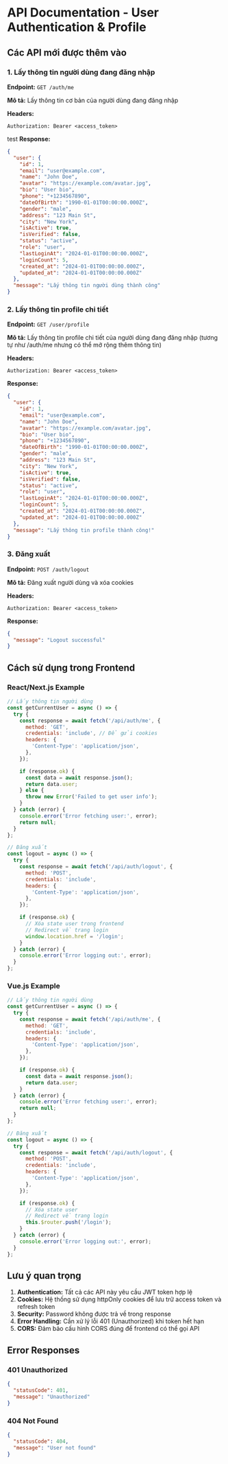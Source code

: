 # API Documentation - User Authentication & Profile

## Các API mới được thêm vào

### 1. Lấy thông tin người dùng đang đăng nhập

**Endpoint:** `GET /auth/me`

**Mô tả:** Lấy thông tin cơ bản của người dùng đang đăng nhập

**Headers:**

```
Authorization: Bearer <access_token>
```

test
**Response:**

```json
{
  "user": {
    "id": 1,
    "email": "user@example.com",
    "name": "John Doe",
    "avatar": "https://example.com/avatar.jpg",
    "bio": "User bio",
    "phone": "+1234567890",
    "dateOfBirth": "1990-01-01T00:00:00.000Z",
    "gender": "male",
    "address": "123 Main St",
    "city": "New York",
    "isActive": true,
    "isVerified": false,
    "status": "active",
    "role": "user",
    "lastLoginAt": "2024-01-01T00:00:00.000Z",
    "loginCount": 5,
    "created_at": "2024-01-01T00:00:00.000Z",
    "updated_at": "2024-01-01T00:00:00.000Z"
  },
  "message": "Lấy thông tin người dùng thành công"
}
```

### 2. Lấy thông tin profile chi tiết

**Endpoint:** `GET /user/profile`

**Mô tả:** Lấy thông tin profile chi tiết của người dùng đang đăng nhập (tương tự như /auth/me nhưng có thể mở rộng thêm thông tin)

**Headers:**

```
Authorization: Bearer <access_token>
```

**Response:**

```json
{
  "user": {
    "id": 1,
    "email": "user@example.com",
    "name": "John Doe",
    "avatar": "https://example.com/avatar.jpg",
    "bio": "User bio",
    "phone": "+1234567890",
    "dateOfBirth": "1990-01-01T00:00:00.000Z",
    "gender": "male",
    "address": "123 Main St",
    "city": "New York",
    "isActive": true,
    "isVerified": false,
    "status": "active",
    "role": "user",
    "lastLoginAt": "2024-01-01T00:00:00.000Z",
    "loginCount": 5,
    "created_at": "2024-01-01T00:00:00.000Z",
    "updated_at": "2024-01-01T00:00:00.000Z"
  },
  "message": "Lấy thông tin profile thành công!"
}
```

### 3. Đăng xuất

**Endpoint:** `POST /auth/logout`

**Mô tả:** Đăng xuất người dùng và xóa cookies

**Headers:**

```
Authorization: Bearer <access_token>
```

**Response:**

```json
{
  "message": "Logout successful"
}
```

## Cách sử dụng trong Frontend

### React/Next.js Example

```javascript
// Lấy thông tin người dùng
const getCurrentUser = async () => {
  try {
    const response = await fetch('/api/auth/me', {
      method: 'GET',
      credentials: 'include', // Để gửi cookies
      headers: {
        'Content-Type': 'application/json',
      },
    });

    if (response.ok) {
      const data = await response.json();
      return data.user;
    } else {
      throw new Error('Failed to get user info');
    }
  } catch (error) {
    console.error('Error fetching user:', error);
    return null;
  }
};

// Đăng xuất
const logout = async () => {
  try {
    const response = await fetch('/api/auth/logout', {
      method: 'POST',
      credentials: 'include',
      headers: {
        'Content-Type': 'application/json',
      },
    });

    if (response.ok) {
      // Xóa state user trong frontend
      // Redirect về trang login
      window.location.href = '/login';
    }
  } catch (error) {
    console.error('Error logging out:', error);
  }
};
```

### Vue.js Example

```javascript
// Lấy thông tin người dùng
const getCurrentUser = async () => {
  try {
    const response = await fetch('/api/auth/me', {
      method: 'GET',
      credentials: 'include',
      headers: {
        'Content-Type': 'application/json',
      },
    });

    if (response.ok) {
      const data = await response.json();
      return data.user;
    }
  } catch (error) {
    console.error('Error fetching user:', error);
    return null;
  }
};

// Đăng xuất
const logout = async () => {
  try {
    const response = await fetch('/api/auth/logout', {
      method: 'POST',
      credentials: 'include',
      headers: {
        'Content-Type': 'application/json',
      },
    });

    if (response.ok) {
      // Xóa state user
      // Redirect về trang login
      this.$router.push('/login');
    }
  } catch (error) {
    console.error('Error logging out:', error);
  }
};
```

## Lưu ý quan trọng

1. **Authentication:** Tất cả các API này yêu cầu JWT token hợp lệ
2. **Cookies:** Hệ thống sử dụng httpOnly cookies để lưu trữ access token và refresh token
3. **Security:** Password không được trả về trong response
4. **Error Handling:** Cần xử lý lỗi 401 (Unauthorized) khi token hết hạn
5. **CORS:** Đảm bảo cấu hình CORS đúng để frontend có thể gọi API

## Error Responses

### 401 Unauthorized

```json
{
  "statusCode": 401,
  "message": "Unauthorized"
}
```

### 404 Not Found

```json
{
  "statusCode": 404,
  "message": "User not found"
}
```
